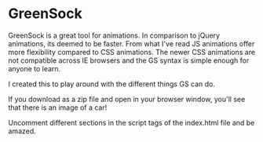 GreenSock
=========

GreenSock is a great tool for animations. In comparison to jQuery animations, its deemed to be faster. 
From what I've read JS animations offer more flexibility compared to CSS animations. The newer CSS animations are not compatible 
across IE browsers and the GS syntax is simple enough for anyone to learn. 

I created this to play around with the different things GS can do. 

If you download as a zip file and open in your browser window, you'll see that there is an image of a car! 

Uncomment different sections in the script tags of the index.html file and be amazed. 
